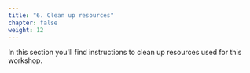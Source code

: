 ```yaml
---
title: "6. Clean up resources"
chapter: false
weight: 12
---
```


In this section you'll find instructions to clean up resources used for this workshop.
